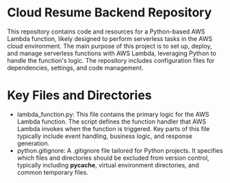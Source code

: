 # Cloud Resume Backend Repository 
This repository contains code and resources for a Python-based AWS Lambda function, likely designed to perform serverless tasks in the AWS cloud environment. The main purpose of this project is to set up, deploy, and manage serverless functions with AWS Lambda, leveraging Python to handle the function's logic. The repository includes configuration files for dependencies, settings, and code management.

# Key Files and Directories
- lambda_function.py: This file contains the primary logic for the AWS Lambda function. The script defines the function handler that AWS Lambda invokes when the function is triggered. Key parts of this file typically include event handling, business logic, and response generation.
- python.gitignore: A .gitignore file tailored for Python projects. It specifies which files and directories should be excluded from version control, typically including __pycache__, virtual environment directories, and common temporary files.
